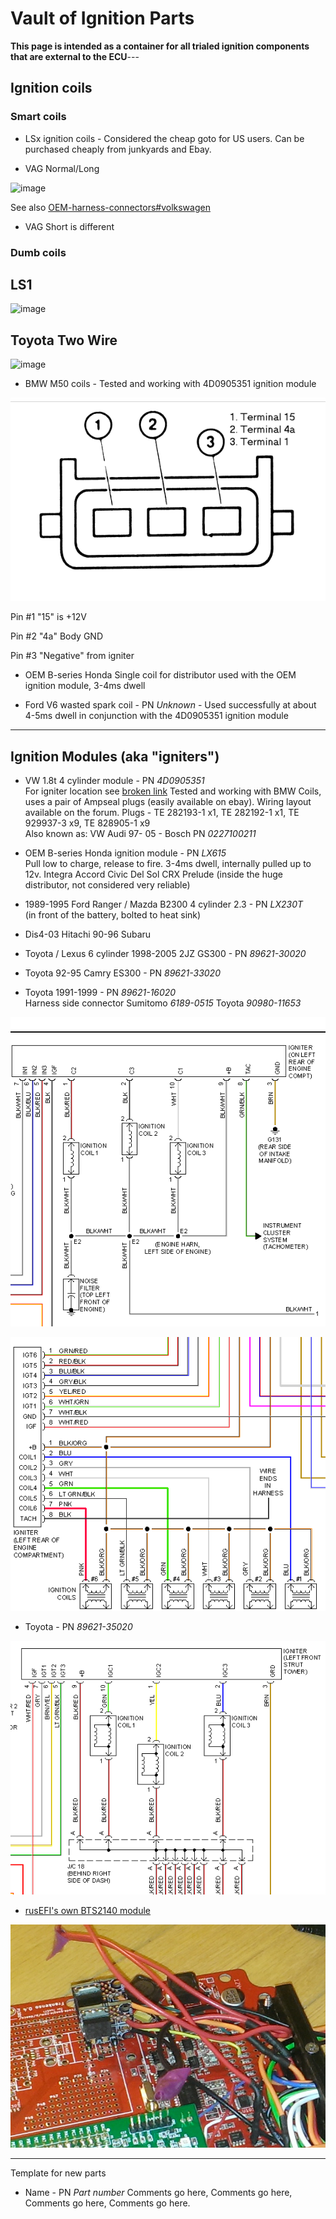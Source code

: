 # Vault of Ignition Parts

**This page is intended as a container for all trialed ignition components that are external to the ECU**---

## Ignition coils

### Smart coils

* LSx ignition coils - Considered the cheap goto for US users. Can be purchased cheaply from junkyards and Ebay.

* VAG Normal/Long

![image](https://user-images.githubusercontent.com/48498823/225203719-d92edd9a-fe02-4af6-ba76-acded2d7b1b9.png)

See also [OEM-harness-connectors#volkswagen](OEM-harness-connectors#volkswagen)

* VAG Short is different

### Dumb coils

## LS1

![image](https://github.com/rusefi/rusefi/assets/48498823/316ba747-708b-487e-99b0-2f411def2a0d)

## Toyota Two Wire

![image](https://github.com/rusefi/rusefi/assets/48498823/301a4ebf-6319-4cbc-8242-c2fe8d9fa005)

* BMW M50 coils - Tested and working with 4D0905351 ignition module

![x](OEM-Docs/Bmw/bmw_dumb_coil.png)

Pin #1 "15" is +12V

Pin #2 "4a" Body GND

Pin #3 "Negative" from igniter

* OEM B-series Honda Single coil for distributor used with the OEM ignition module, 3-4ms dwell

* Ford V6 wasted spark coil - PN _Unknown_ - Used successfully at about 4-5ms dwell in conjunction with the 4D0905351 ignition module  

---

## Ignition Modules (aka "igniters")

* VW 1.8t 4 cylinder module - PN _4D0905351_  
For igniter location see [broken link](https://www.youtube.com/watch?v=X-iyKYUeGvc)
Tested and working with BMW Coils, uses a pair of Ampseal plugs (easily available on ebay). Wiring layout available on the forum.
Plugs - TE 282193-1 x1, TE 282192-1 x1, TE 929937-3 x9, TE 828905-1 x9  
Also known as: VW Audi 97- 05 - Bosch PN _0227100211_  

* OEM B-series Honda ignition module - PN _LX615_  
Pull low to charge, release to fire. 3-4ms dwell, internally pulled up to 12v. Integra Accord Civic Del Sol CRX Prelude (inside the huge distributor, not considered very reliable)

* 1989-1995 Ford Ranger / Mazda B2300 4 cylinder 2.3 - PN _LX230T_  
(in front of the battery, bolted to heat sink)

* Dis4-03 Hitachi 90-96 Subaru

* Toyota / Lexus 6 cylinder 1998-2005 2JZ GS300 - PN _89621-30020_  

* Toyota 92-95 Camry ES300 - PN _89621-33020_  

* Toyota 1991-1999 - PN _89621-16020_  
Harness side connector Sumitomo _6189-0515_ Toyota _90980-11653_

![x](OEM-Docs/Toyota/GS300_2001_igniter.png)

![x](OEM-Docs/Toyota/1995_Camry_Igniter.png)

* Toyota - PN _89621-35020_

![x](OEM-Docs/Toyota/1999_Camry_Igniter.png)

* [rusEFI's own BTS2140 module](http://rusefi.com/forum/viewtopic.php?f=4&t=286)

![BTS2140 module](Images/BTS2140_breakout.jpg)

---

Template for new parts

* Name - PN _Part number_
Comments go here, Comments go here, Comments go here, Comments go here.
